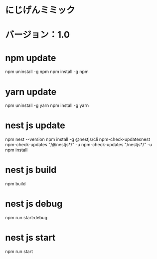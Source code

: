 # にじげんミミック
# バージョン：1.0

# npm update
npm uninstall -g npm
npm install -g npm

# yarn update
npm uninstall -g yarn
npm install -g yarn

# nest js update
npm nest --version
npm install -g @nestjs/cli npm-check-updatesnest
npm-check-updates "/@nestjs*/" -u
npm-check-updates "/nestjs*/" -u
npm install

# nest js build
npm build

# nest js debug
npm run start:debug

# nest js start
npm run start
